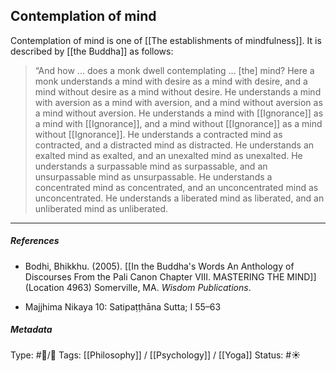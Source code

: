 ## Contemplation of mind  #

Contemplation of mind is one of [[The establishments of mindfulness]]. It is described by [[the Buddha]] as follows:

> “And how ... does a monk dwell contemplating ... [the] mind? Here a monk understands a mind with desire as a mind with desire, and a mind without desire as a mind without desire. He understands a mind with aversion as a mind with aversion, and a mind without aversion as a mind without aversion. He understands a mind with [[Ignorance]] as a mind with [[Ignorance]], and a mind without [[Ignorance]] as a mind without [[Ignorance]]. He understands a contracted mind as contracted, and a distracted mind as distracted. He understands an exalted mind as exalted, and an unexalted mind as unexalted. He understands a surpassable mind as surpassable, and an unsurpassable mind as unsurpassable. He understands a concentrated mind as concentrated, and an unconcentrated mind as unconcentrated. He understands a liberated mind as liberated, and an unliberated mind as unliberated.

___

##### References

- Bodhi, Bhikkhu. (2005). [[In the Buddha's Words An Anthology of Discourses From the Pali Canon Chapter VIII. MASTERING THE MIND]] (Location 4963) Somerville, MA. _Wisdom Publications_.

- Majjhima Nikaya 10: Satipaṭṭhāna Sutta; I 55–63

##### Metadata
Type: #🔵/🔵 
Tags: [[Philosophy]] / [[Psychology]] / [[Yoga]]
Status: #☀️ 